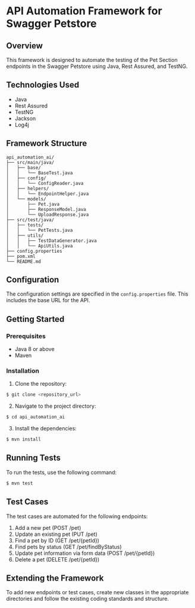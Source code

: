 # API Automation Framework for Swagger Petstore

## Overview

This framework is designed to automate the testing of the Pet Section endpoints in the Swagger Petstore using Java, Rest Assured, and TestNG.

## Technologies Used

- Java
- Rest Assured
- TestNG
- Jackson
- Log4j

## Framework Structure

```
api_automation_ai/
├── src/main/java/
│   ├── base/
│   │   └── BaseTest.java
│   ├── config/
│   │   └── ConfigReader.java
│   ├── helpers/
│   │   └── EndpointHelper.java
│   └── models/
│       ├── Pet.java
│       ├── ResponseModel.java
│       └── UploadResponse.java
├── src/test/java/
│   ├── tests/
│   │   └── PetTests.java
│   ├── utils/
│   │   ├── TestDataGenerator.java
│   │   └── ApiUtils.java
├── config.properties
├── pom.xml
└── README.md
```

## Configuration

The configuration settings are specified in the `config.properties` file. This includes the base URL for the API.

## Getting Started

### Prerequisites

- Java 8 or above
- Maven

### Installation

1. Clone the repository:

```sh
$ git clone <repository_url>
```

2. Navigate to the project directory:

```sh
$ cd api_automation_ai
```

3. Install the dependencies:

```sh
$ mvn install
```

## Running Tests

To run the tests, use the following command:

```sh
$ mvn test
```

## Test Cases

The test cases are automated for the following endpoints:
1. Add a new pet (POST /pet)
2. Update an existing pet (PUT /pet)
3. Find a pet by ID (GET /pet/{petId})
4. Find pets by status (GET /pet/findByStatus)
5. Update pet information via form data (POST /pet/{petId})
6. Delete a pet (DELETE /pet/{petId})

## Extending the Framework

To add new endpoints or test cases, create new classes in the appropriate directories and follow the existing coding standards and structure.